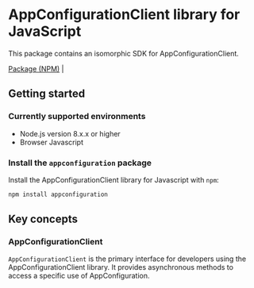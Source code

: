 # AppConfigurationClient library for JavaScript

This package contains an isomorphic SDK for AppConfigurationClient.


[Package (NPM)](https://www.npmjs.com/package/appconfiguration) |

## Getting started

### Currently supported environments

- Node.js version 8.x.x or higher
- Browser Javascript


### Install the `appconfiguration` package

Install the AppConfigurationClient library for Javascript with `npm`:

```bash
npm install appconfiguration
```


## Key concepts

### AppConfigurationClient

`AppConfigurationClient` is the primary interface for developers using the AppConfigurationClient library. It provides asynchronous methods to access a specific use of AppConfiguration.